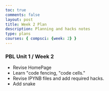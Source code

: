 ```yaml
---
toc: true
comments: false
layout: post
title: Week 2 Plan
description: Planning and hacks notes
type: plans
courses: { compsci: {week: 2} }
---
```


### PBL Unit 1 / Week 2
- Revise HomePage
- Learn "code fencing, "code cells."
- Revise IPYNB files and add required hacks.
- Add snake